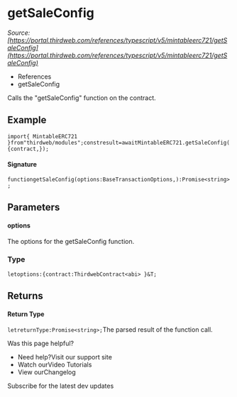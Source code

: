 # getSaleConfig

*Source: [https://portal.thirdweb.com/references/typescript/v5/mintableerc721/getSaleConfig](https://portal.thirdweb.com/references/typescript/v5/mintableerc721/getSaleConfig)*

* References
* getSaleConfig

Calls the "getSaleConfig" function on the contract.

## Example

`import{ MintableERC721 }from"thirdweb/modules";constresult=awaitMintableERC721.getSaleConfig({contract,});`
#### Signature

`functiongetSaleConfig(options:BaseTransactionOptions,):Promise<string>;`
## Parameters

#### options

The options for the getSaleConfig function.

### Type

`letoptions:{contract:ThirdwebContract<abi> }&T;`
## Returns

#### Return Type

`letreturnType:Promise<string>;`The parsed result of the function call.

Was this page helpful?

* Need help?Visit our support site
* Watch ourVideo Tutorials
* View ourChangelog

Subscribe for the latest dev updates

